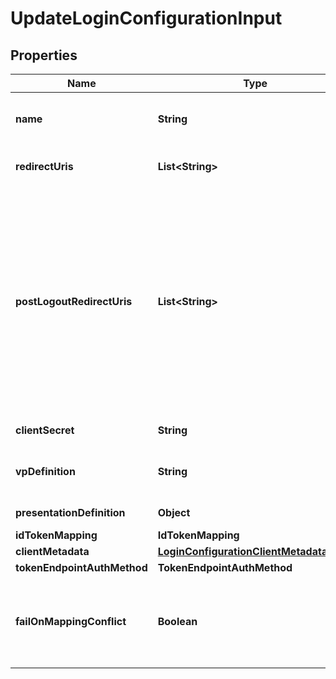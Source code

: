 # UpdateLoginConfigurationInput

## Properties

| Name                        | Type                                                                                  | Description                                                                                                                                                                                                     | Notes      |
| --------------------------- | ------------------------------------------------------------------------------------- | --------------------------------------------------------------------------------------------------------------------------------------------------------------------------------------------------------------- | ---------- |
| **name**                    | **String**                                                                            | User defined login configuration name                                                                                                                                                                           | [optional] |
| **redirectUris**            | **List&lt;String&gt;**                                                                | OAuth 2.0 Redirect URIs                                                                                                                                                                                         | [optional] |
| **postLogoutRedirectUris**  | **List&lt;String&gt;**                                                                | Post Logout Redirect URIs, Used to redirect the user&#39;s browser to a specified URL after the logout process is complete. Must match the domain, port, scheme of at least one of the registered redirect URIs | [optional] |
| **clientSecret**            | **String**                                                                            | OAuth2 client secret                                                                                                                                                                                            | [optional] |
| **vpDefinition**            | **String**                                                                            | VP definition in JSON stringify format                                                                                                                                                                          | [optional] |
| **presentationDefinition**  | **Object**                                                                            | Presentation Definition                                                                                                                                                                                         | [optional] |
| **idTokenMapping**          | **IdTokenMapping**                                                                    |                                                                                                                                                                                                                 | [optional] |
| **clientMetadata**          | [**LoginConfigurationClientMetadataInput**](LoginConfigurationClientMetadataInput.md) |                                                                                                                                                                                                                 | [optional] |
| **tokenEndpointAuthMethod** | **TokenEndpointAuthMethod**                                                           |                                                                                                                                                                                                                 | [optional] |
| **failOnMappingConflict**   | **Boolean**                                                                           | Interrupts login process if duplications of data fields names will be found                                                                                                                                     | [optional] |
